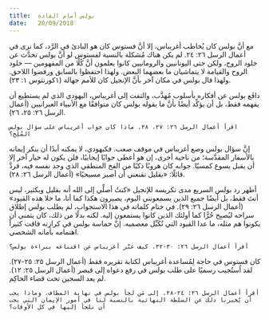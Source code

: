 ```yaml
---
title:  بولس أمام القادة
date:   20/09/2018
---
```


مع أنَّ بولس كان يُخاطب أغريباس، إلا أنَّ فستوس كان هو البادئ في الرَّد، كما نرى في أعمال الرسل ٢٦: ٢٤. لم يكن هناك مُشكلة بالنسبة لفستوس لو أنَّ بولس تحدَّث عن خلود الروح، ولكن حتى اليونانيين والرومانيين كانوا يعلمون أنَّ كُلًا من المفهومين — خلود الروح والقيامة لا يتماشيان ما بعضهما البعض. ولهذا احتفظوا بالسابق ورفضوا اللاحق. ولهذا قال بولس في مكان آخر بأنَّ الإنجيل كان للأمم جهالة (١كورنثوس ١: ٢٣).

دافَع بولس عن أفكاره بأسلوب مُهذَّب، والتفت إلى أغريباس، اليهودي الذي لم يستطيع أن يفهمه فقط، بل أن يؤكِّد أيضًا بأنَّ ما يقوله بولس كان متوافقًا مع الأنبياء العبرانيين (أعمال الرسل ٢٦: ٢٥، ٢٦).

`اقرأ أعمال الرسل ٢٦: ٢٧، ٢٨. ماذا كان جواب أغريباس على سؤال بولس المُلِح؟`

إنَّ سؤال بولس وضع أغريباس في موقف صعب. فكيهودي، لا يمكنه أبدًا أن ينكر إيمانه بالأسفار المقدَّسة؛ من ناحية أخرى، إن هو أعطى جوابًا إيجابيًا، فلن يكون له خيار آخر إلا أن يقبل يسوع كمسيّا. جوابه كان هروبًا ذكيًا من الفخ المنطقي الذي وجد نفسه فيه، فردَّ قائلًا: «بقليل تقنعني أن أصير مسيحيًا» (أعمال الرسل ٢٦: ٢٨).

أظهر رد بولس السريع مدى تكريسه للإنجيل «كنتُ أصلِّي إلى الله أنه بقليل وبكثير، ليس أنتَ فقط، بل أيضًا جميع الذين يسمعونني اليوم، يصيرون هكذا كما أنا، ما خلا هذه القيود» (أعمال الرسل ٢٦: ٢٩). في ختام كلماته في هذا الاستجواب، لم يطلب بولس إطلاق سراحه ليُصبِح حُرًّا كما أولئك الذين كانوا يستمعون إليه. لكنه بدلًا من ذلك، كان يتمنى أن يكونوا هم مثله، ما عدا القيود التي تُكَبِّل معصميه. إنَّ حماسة بولس في كرازته فاقت كثيراً اهتمامه بأمانه الشخصي.

`أقرأ أعمال الرسل ٢٦: ٣٠-٣٢. كيف عبَّر أغريباس عن اقتناعه ببراءة بولس؟`

كان فستوس في حاجة لِمُساعدة أغريباس لكتابة تقريره فقط (أعمال الرسل ٢٥: ٢٥-٢٧). لقد اُستُجيب رسميًا على طلب بولس في رفع دعواه إلى قيصر (أعمال الرسل ٢٥: ١٢). لم يعد السجين تحت قضاء الحاكِم.

`أقرأ أعمال الرسل ٢٦: ٢٤-٢٨. إلى مَن لجأ بولس في نهاية المطاف، وماذا يجب أن يُخبرنا ذلك عن السلطة النهائية بالنسبة لنا في أمور الإيمان التي يجب أن نلجأ إليها في كل الأوقات؟`